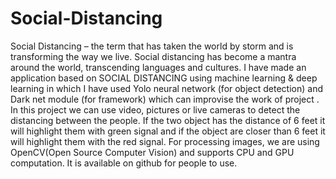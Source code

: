 # Social-Distancing

Social Distancing – the term that has taken the world by storm and is transforming the way we live. Social distancing has become a mantra around the world, transcending languages and cultures. I have made an application based on SOCIAL DISTANCING  using machine learning & deep learning in which I have used Yolo neural network (for object detection) and Dark net module (for framework) which can improvise the work of project .
In this project we can use video, pictures or live cameras to detect the distancing between the people. If the two object has the distance of 6 feet it will highlight them with green signal and if the object are closer than 6 feet it will highlight them with the red signal. For processing images, we are using OpenCV(Open Source Computer Vision) and supports CPU and GPU computation. It is available on github for people to use.
